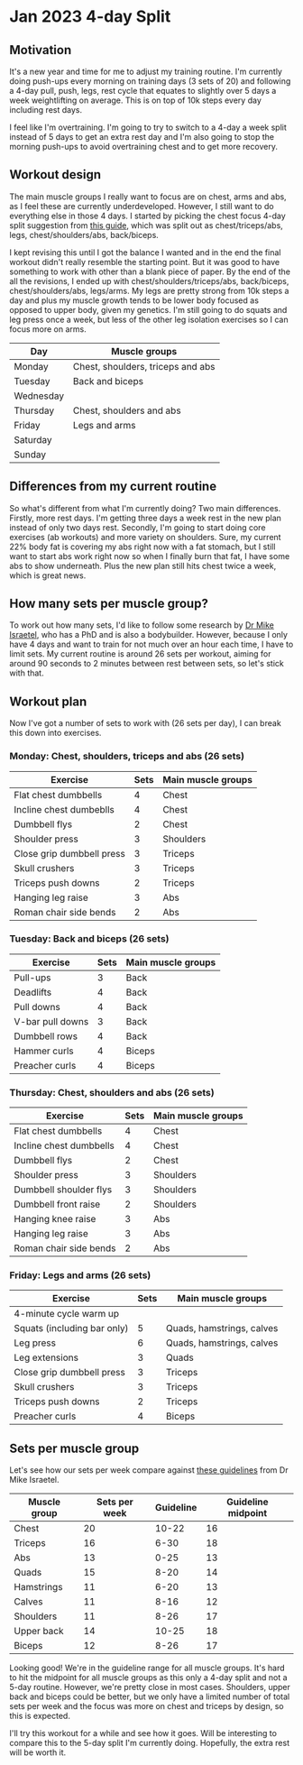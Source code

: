 # Jan 2023 4-day Split

## Motivation

It's a new year and time for me to adjust my training routine. I'm currently doing push-ups every morning on training days (3 sets of 20) and following a 4-day pull, push, legs, rest cycle that equates to slightly over 5 days a week weightlifting on average. This is on top of 10k steps every day including rest days.

I feel like I'm overtraining. I'm going to try to switch to a 4-day a week split instead of 5 days to get an extra rest day and I'm also going to stop the morning push-ups to avoid overtraining chest and to get more recovery.

## Workout design

The main muscle groups I really want to focus are on chest, arms and abs, as I feel these are currently underdeveloped. However, I still want to do everything else in those 4 days. I started by picking the chest focus 4-day split suggestion from [this guide](https://www.muscleandstrength.com/articles/the-ultimate-muscle-building-split-reference-guide.html), which was split out as chest/triceps/abs, legs, chest/shoulders/abs, back/biceps.

I kept revising this until I got the balance I wanted and in the end the final workout didn't really resemble the starting point. But it was good to have something to work with other than a blank piece of paper. By the end of the all the revisions, I ended up with chest/shoulders/triceps/abs, back/biceps, chest/shoulders/abs, legs/arms. My legs are pretty strong from 10k steps a day and plus my muscle growth tends to be lower body focused as opposed to upper body, given my genetics. I'm still going to do squats and leg press once a week, but less of the other leg isolation exercises so I can focus more on arms.

| Day       | Muscle groups                      |
| --------- | ---------------------------------- |
| Monday    | Chest, shoulders, triceps and  abs |
| Tuesday   | Back and biceps                    |
| Wednesday |                                    |
| Thursday  | Chest, shoulders and abs           |
| Friday    | Legs and arms                      |
| Saturday  |                                    |
| Sunday    |                                    |

## Differences from my current routine

So what's different from what I'm currently doing? Two main differences. Firstly, more rest days. I'm getting three days a week rest in the new plan instead of only two days rest. Secondly, I'm going to start doing core exercises (ab workouts) and more variety on shoulders. Sure, my current 22% body fat is covering my abs right now with a fat stomach, but I still want to start abs work right now so when I finally burn that fat, I have some abs to show underneath. Plus the new plan still hits chest twice a week, which is great news.

## How many sets per muscle group?

To work out how many sets, I'd like to follow some research by [Dr Mike Israetel](https://rpstrength.com/team-member/mike-israetel-phd), who has a PhD and is also a bodybuilder. However, because I only have 4 days and want to train for not much over an hour each time, I have to limit sets. My current routine is around 26 sets per workout, aiming for around 90 seconds to 2 minutes between rest between sets, so let's stick with that.

## Workout plan

Now I've got a number of sets to work with (26 sets per day), I can break this down into exercises.

### Monday: Chest, shoulders, triceps and abs (26 sets)

| Exercise                  | Sets | Main muscle groups |
| ------------------------- | ---- | ------------------ |
| Flat chest dumbbells      | 4    | Chest              |
| Incline chest dumbeblls   | 4    | Chest              |
| Dumbbell flys             | 2    | Chest              |
| Shoulder press            | 3    | Shoulders          |
| Close grip dumbbell press | 3    | Triceps            |
| Skull crushers            | 3    | Triceps            |
| Triceps push downs        | 2    | Triceps            |
| Hanging leg raise         | 3    | Abs                |
| Roman chair side bends    | 2    | Abs                |

### Tuesday: Back and biceps (26 sets)

| Exercise         | Sets | Main muscle groups |
| ---------------- | ---- | ------------------ |
| Pull-ups         | 3    | Back               |
| Deadlifts        | 4    | Back               |
| Pull downs       | 4    | Back               |
| V-bar pull downs | 3    | Back               |
| Dumbbell rows    | 4    | Back               |
| Hammer curls     | 4    | Biceps             |
| Preacher curls   | 4    | Biceps             |

### Thursday: Chest, shoulders and abs (26 sets)

| Exercise                | Sets | Main muscle groups |
| ----------------------- | ---- | ------------------ |
| Flat chest dumbbells    | 4    | Chest              |
| Incline chest dumbbells | 4    | Chest              |
| Dumbbell flys           | 2    | Chest              |
| Shoulder press          | 3    | Shoulders          |
| Dumbbell shoulder flys  | 3    | Shoulders          |
| Dumbbell front raise    | 2    | Shoulders          |
| Hanging knee raise      | 3    | Abs                |
| Hanging leg raise       | 3    | Abs                |
| Roman chair side bends  | 2    | Abs                |

### Friday: Legs and arms (26 sets)

| Exercise                    | Sets | Main muscle groups        |
| --------------------------- | ---- | ------------------------- |
| 4-minute cycle warm up      |      |                           |
| Squats (including bar only) | 5    | Quads, hamstrings, calves |
| Leg press                   | 6    | Quads, hamstrings, calves |
| Leg extensions              | 3    | Quads                     |
| Close grip dumbbell press   | 3    | Triceps                   |
| Skull crushers              | 3    | Triceps                   |
| Triceps push downs          | 2    | Triceps                   |
| Preacher curls              | 4    | Biceps                    |

## Sets per muscle group

Let's see how our sets per week compare against [these guidelines](https://outlift.com/hypertrophy-training-volume) from Dr Mike Israetel.

| Muscle group    | Sets per week | Guideline          | Guideline midpoint |
| --------------- | ------------- | ------------------ | ------------------ |
| Chest           | 20            | 10-22              | 16                 |
| Triceps         | 16            | 6-30               | 18                 |
| Abs             | 13            | 0-25               | 13                 |
| Quads           | 15            | 8-20               | 14                 |
| Hamstrings      | 11            | 6-20               | 13                 |
| Calves          | 11            | 8-16               | 12                 |
| Shoulders       | 11            | 8-26               | 17                 |
| Upper back      | 14            | 10-25              | 18                 |
| Biceps          | 12            | 8-26               | 17                 |

Looking good! We're in the guideline range for all muscle groups. It's hard to hit the midpoint for all muscle groups as this only a 4-day split and not a 5-day routine. However, we're pretty close in most cases. Shoulders, upper back and biceps could be better, but we only have a limited number of total sets per week and the focus was more on chest and triceps by design, so this is expected.

I'll try this workout for a while and see how it goes. Will be interesting to compare this to the 5-day split I'm currently doing. Hopefully, the extra rest will be worth it.